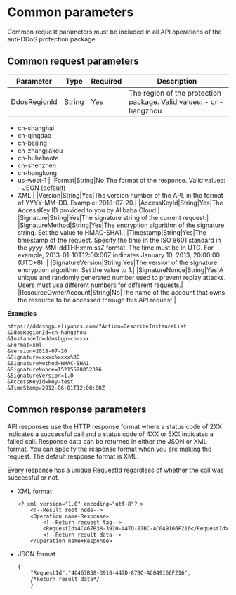 # Common parameters

Common request parameters must be included in all API operations of the anti-DDoS protection package.

## Common request parameters

|Parameter|Type|Required|Description|
|---------|----|--------|-----------|
|DdosRegionId|String|Yes|The region of the protection package. Valid values: -   cn-hangzhou
-   cn-shanghai
-   cn-qingdao
-   cn-beijing
-   cn-zhangjiakou
-   cn-huhehaote
-   cn-shenzhen
-   cn-hongkong
-   us-west-1 |
|Format|String|No|The format of the response. Valid values: -   JSON \(default\)
-   XML |
|Version|String|Yes|The version number of the API, in the format of YYYY-MM-DD. Example: 2018-07-20.|
|AccessKeyId|String|Yes|The AccessKey ID provided to you by Alibaba Cloud.|
|Signature|String|Yes|The signature string of the current request.|
|SignatureMethod|String|Yes|The encryption algorithm of the signature string. Set the value to HMAC-SHA1.|
|Timestamp|String|Yes|The timestamp of the request. Specify the time in the ISO 8601 standard in the yyyy-MM-ddTHH:mm:ssZ format. The time must be in UTC. For example, 2013-01-10T12:00:00Z indicates January 10, 2013, 20:00:00 \(UTC+8\). |
|SignatureVersion|String|Yes|The version of the signature encryption algorithm. Set the value to 1.|
|SignatureNonce|String|Yes|A unique and randomly generated number used to prevent replay attacks. Users must use different numbers for different requests.|
|ResourceOwnerAccount|String|No|The name of the account that owns the resource to be accessed through this API request.|

**Examples**

```
https://ddosbgp.aliyuncs.com/?Action=DescribeInstanceList
&DdosRegionId=cn-hangzhou
&InstanceId=ddosbgp-cn-xxx
&Format=xml
&Version=2018-07-20
&Signature=xxxx%xxxx%3D
&SignatureMethod=HMAC-SHA1
&SignatureNonce=15215528852396
&SignatureVersion=1.0
&AccessKeyId=key-test
&TimeStamp=2012-06-01T12:00:00Z
```

## Common response parameters

API responses use the HTTP response format where a status code of 2XX indicates a successful call and a status code of 4XX or 5XX indicates a failed call. Response data can be returned in either the JSON or XML format. You can specify the response format when you are making the request. The default response format is XML.

Every response has a unique RequestId regardless of whether the call was successful or not.

-   XML format

    ```
    <? xml version="1.0" encoding="utf-8"? > 
        <!--Result root node-->
        <Operation name+Response>
            <!--Return request tag-->
            <RequestId>4C467B38-3910-447D-87BC-AC049166F216</RequestId>
            <!--Return result data-->
        </Operation name+Response>
    ```

-   JSON format

    ```
    {
        "RequestId":"4C467B38-3910-447D-87BC-AC049166F216",
        /*Return result data*/
        }           
    ```



